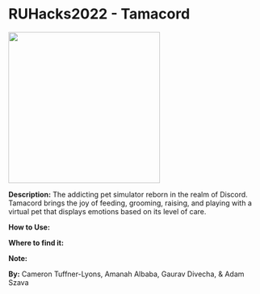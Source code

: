 # <strong>RUHacks2022</strong> - Tamacord

<img src=https://cdn.discordapp.com/attachments/956542155101454396/972551444861419550/unknown.png width="300">

<strong>Description:</strong> The addicting pet simulator reborn in the realm of Discord. Tamacord brings the joy of feeding, grooming, raising, and playing with a virtual pet that displays emotions based on its level of care.

<strong>How to Use:</strong>

<strong>Where to find it:</strong>

<strong>**Note:**</strong>

<strong>By:</strong> Cameron Tuffner-Lyons, Amanah Albaba, Gaurav Divecha, & Adam Szava 
